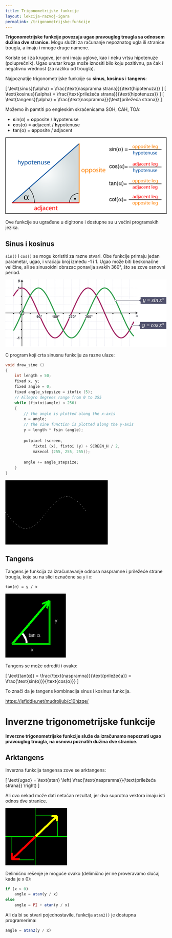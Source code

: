 ```yaml
---
title: Trigonometrijske funkcije
layout: lekcija-razvoj-igara
permalink: /trigonometrijske-funkcije
---
```


**Trigonometrijske funkcije povezuju ugao pravouglog trougla sa odnosom dužina dve stranice.** Mogu služiti za računanje nepoznatog ugla ili stranice trougla, a imaju i mnoge druge namene.

Koriste se i za krugove, jer oni imaju uglove, kao i neku vrtsu hipotenuze (poluprečnik). Ugao unutar kruga može iznositi bilo koju pozitivnu, pa čak i negativnu vrednost (za razliku od trougla).

Najpoznatije trigonometrijske funkcije su **sinus**, **kosinus** i **tangens**:

\[
\text{sinus}(\alpha) = \frac{\text{naspramna strana}}{\text{hipotenuza}}
\]
\[
\text{kosinus}(\alpha) = \frac{\text{priležeća strana}}{\text{hipotenuza}}
\]
\[
\text{tangens}(\alpha) = \frac{\text{naspramna}}{\text{priležeća strana}}
\]

Možemo ih pamtiti po engleskim skraćenicama SOH, CAH, TOA:

* **s**in(α) = **o**pposite / **h**ypotenuse
* **c**os(α) = **a**djacent / **h**ypotenuse
* **t**an(α) = **o**pposite / **a**djacent

![trigonometrijske-funkcije](/images/razvoj-igara/trigonometrijske-funkcije.png)

Ove funkcije su ugrađene u digitrone i dostupne su u većini programskih jezika.

## Sinus i kosinus

`sin()` i `cos()` se mogu koristiti za razne stvari. Obe funkcije primaju jedan parametar, ugao, i vraćaju broj između -1 i 1. Ugao može biti beskonačne veličine, ali se sinusoidni obrazac ponavlja svakih 360°, što se zove osnovni period.

![sinus-kosinus-graf.png](/images/razvoj-igara/sinus-kosinus-graf.png)

C program koji crta sinusnu funkciju za razne ulaze:

```c
void draw_sine ()
{
    int length = 50;
    fixed x, y;
    fixed angle = 0;
    fixed angle_stepsize = itofix (5);
    // Allegro degrees range from 0 to 255
    while (fixtoi(angle) < 256)
    {
        // the angle is plotted along the x-axis
        x = angle;
        // the sine function is plotted along the y-axis
        y = length * fsin (angle);

        putpixel (screen,
            fixtoi (x), fixtoi (y) + SCREEN_H / 2,
            makecol (255, 255, 255));

        angle += angle_stepsize;
    }
}
```

![](/images/razvoj-igara/sine.gif)

## Tangens

Tangens je funkcija za izračunavanje odnosa naspramne i priležeće strane trougla, koje su na slici označene sa `y` i `x`:

```
tan(α) = y / x
```

![](/images/razvoj-igara/tan.gif)

Tangens se može odrediti i ovako:

\[
\text{tan(α)} = \frac{\text{naspramna}}{\text{priležeća}} = \frac{\text{sin(α)}}{\text{cos(α)}}
\]

To znači da je tangens kombinacija sinus i kosinus funkcija. 

https://jsfiddle.net/mudroljub/c10hjzqe/

<script async src="//jsfiddle.net/mudroljub/c10hjzqe/embed/"></script>

# Inverzne trigonometrijske funkcije

**Inverzne trigonometrijske funkcije služe da izračunamo nepoznati ugao pravouglog trougla, na osnovu poznatih dužina dve stranice.**

## Arktangens

Inverzna funkcija tangensa zove se arktangens:

\[
\text{ugao} = \text{atan} \left( \frac{\text{naspramna}}{\text{priležeća strana}} \right)
\]

Ali ovo nekad može dati netačan rezultat, jer dva suprotna vektora imaju isti odnos dve stranice.

![](/images/razvoj-igara/suprotni-vektori.gif)

Delimično rešenje je moguće ovako (delimično jer ne proveravamo slučaj kada je x 0):

```js
if (x > 0)
    angle = atan(y / x)
else
    angle = PI + atan(y / x)
```

Ali da bi se stvari pojednostavile, funkcija `atan2()` je dostupna programerima:

```js
angle = atan2(y / x)
```
